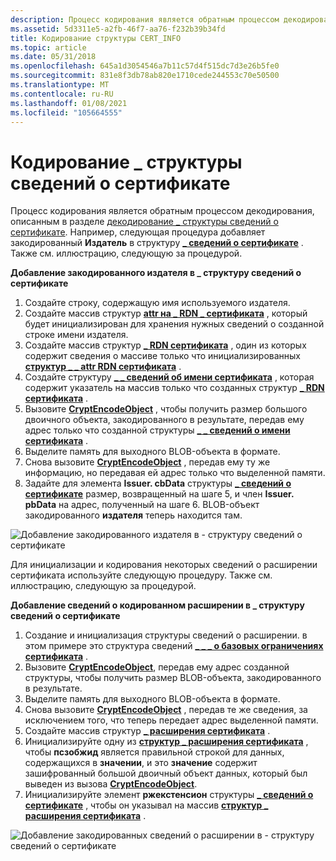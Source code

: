 ```yaml
---
description: Процесс кодирования является обратным процессом декодирования, описанным в разделе Декодирование \_ структуры сведений о сертификате.
ms.assetid: 5d3311e5-a2fb-46f7-aa76-f232b39b34fd
title: Кодирование структуры CERT_INFO
ms.topic: article
ms.date: 05/31/2018
ms.openlocfilehash: 645a1d3054546a7b11c57d4f515dc7d3e26b5fe0
ms.sourcegitcommit: 831e8f3db78ab820e1710cede244553c70e50500
ms.translationtype: MT
ms.contentlocale: ru-RU
ms.lasthandoff: 01/08/2021
ms.locfileid: "105664555"
---
```

# <a name="encoding-a-cert_info-structure"></a>Кодирование \_ структуры сведений о сертификате

Процесс кодирования является обратным процессом декодирования, описанным в разделе [декодирование \_ структуры сведений о сертификате](decoding-a-cert-info-structure.md). Например, следующая процедура добавляет закодированный **Издатель** в структуру [**\_ сведений о сертификате**](/windows/desktop/api/Wincrypt/ns-wincrypt-cert_info) . Также см. иллюстрацию, следующую за процедурой.

**Добавление закодированного издателя в \_ структуру сведений о сертификате**

1.  Создайте строку, содержащую имя используемого издателя.
2.  Создайте массив структур [**attr на \_ RDN \_ сертификата**](/windows/desktop/api/Wincrypt/ns-wincrypt-cert_rdn_attr) , который будет инициализирован для хранения нужных сведений о созданной строке имени издателя.
3.  Создайте массив структур [**\_ RDN сертификата**](/windows/desktop/api/Wincrypt/ns-wincrypt-cert_rdn) , один из которых содержит сведения о массиве только что инициализированных [**структур \_ \_ attr RDN сертификата**](/windows/desktop/api/Wincrypt/ns-wincrypt-cert_rdn_attr) .
4.  Создайте структуру [**\_ \_ сведений об имени сертификата**](/windows/desktop/api/Wincrypt/ns-wincrypt-cert_name_info) , которая содержит указатель на массив только что созданных структур [**\_ RDN сертификата**](/windows/desktop/api/Wincrypt/ns-wincrypt-cert_rdn) .
5.  Вызовите [**CryptEncodeObject**](/windows/desktop/api/Wincrypt/nf-wincrypt-cryptencodeobject) , чтобы получить размер большого двоичного объекта, закодированного в результате, передав ему адрес только что созданной структуры [**\_ \_ сведений о имени сертификата**](/windows/desktop/api/Wincrypt/ns-wincrypt-cert_name_info) .
6.  Выделите память для выходного BLOB-объекта в формате.
7.  Снова вызовите [**CryptEncodeObject**](/windows/desktop/api/Wincrypt/nf-wincrypt-cryptencodeobject) , передав ему ту же информацию, но передавая ей адрес только что выделенной памяти.
8.  Задайте для элемента **Issuer. cbData** структуры [**\_ сведений о сертификате**](/windows/desktop/api/Wincrypt/ns-wincrypt-cert_info) размер, возвращенный на шаге 5, и член **Issuer. pbData** на адрес, полученный на шаге 6. BLOB-объект закодированного **издателя** теперь находится там.

![Добавление закодированного издателя в \- структуру сведений о сертификате](images/encflow.png)

Для инициализации и кодирования некоторых сведений о расширении сертификата используйте следующую процедуру. Также см. иллюстрацию, следующую за процедурой.

**Добавление сведений о кодированном расширении в \_ структуру сведений о сертификате**

1.  Создание и инициализация структуры сведений о расширении. в этом примере это структура сведений [**\_ \_ \_ о базовых ограничениях сертификата**](/windows/desktop/api/Wincrypt/ns-wincrypt-cert_basic_constraints_info) .
2.  Вызовите [**CryptEncodeObject**](/windows/desktop/api/Wincrypt/nf-wincrypt-cryptencodeobject), передав ему адрес созданной структуры, чтобы получить размер BLOB-объекта, закодированного в результате.
3.  Выделите память для выходного BLOB-объекта в формате.
4.  Снова вызовите [**CryptEncodeObject**](/windows/desktop/api/Wincrypt/nf-wincrypt-cryptencodeobject) , передав те же сведения, за исключением того, что теперь передает адрес выделенной памяти.
5.  Создайте массив структур [**\_ расширения сертификата**](/windows/desktop/api/Wincrypt/ns-wincrypt-cert_extension) .
6.  Инициализируйте одну из [**структур \_ расширения сертификата**](/windows/desktop/api/Wincrypt/ns-wincrypt-cert_extension) , чтобы **псзобжид** является правильной строкой для данных, содержащихся в **значении**, и это **значение** содержит зашифрованный большой двоичный объект данных, который был выведен из вызова [**CryptEncodeObject**](/windows/desktop/api/Wincrypt/nf-wincrypt-cryptencodeobject).
7.  Инициализируйте элемент **ржекстенсион** структуры [**\_ сведений о сертификате**](/windows/desktop/api/Wincrypt/ns-wincrypt-cert_info) , чтобы он указывал на массив [**структур \_ расширения сертификата**](/windows/desktop/api/Wincrypt/ns-wincrypt-cert_extension) .

![Добавление закодированных сведений о расширении в \- структуру сведений о сертификате](images/xtenflow.png)

 

 



